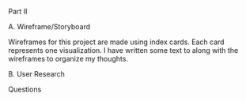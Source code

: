 Part II

A. Wireframe/Storyboard

Wireframes for this project are made using index cards. Each card represents one visualization. I have written some text to along with the wireframes to organize my thoughts. 

B. User Research



Questions
